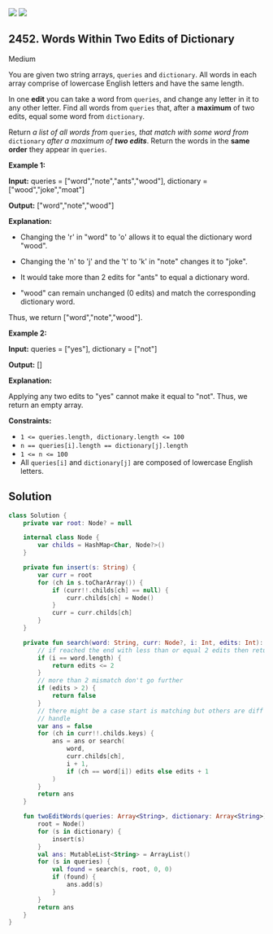 [![](https://img.shields.io/github/stars/javadev/LeetCode-in-Kotlin?label=Stars&style=flat-square)](https://github.com/javadev/LeetCode-in-Kotlin)
[![](https://img.shields.io/github/forks/javadev/LeetCode-in-Kotlin?label=Fork%20me%20on%20GitHub%20&style=flat-square)](https://github.com/javadev/LeetCode-in-Kotlin/fork)

## 2452\. Words Within Two Edits of Dictionary

Medium

You are given two string arrays, `queries` and `dictionary`. All words in each array comprise of lowercase English letters and have the same length.

In one **edit** you can take a word from `queries`, and change any letter in it to any other letter. Find all words from `queries` that, after a **maximum** of two edits, equal some word from `dictionary`.

Return _a list of all words from_ `queries`_,_ _that match with some word from_ `dictionary` _after a maximum of **two edits**_. Return the words in the **same order** they appear in `queries`.

**Example 1:**

**Input:** queries = ["word","note","ants","wood"], dictionary = ["wood","joke","moat"]

**Output:** ["word","note","wood"]

**Explanation:**

- Changing the 'r' in "word" to 'o' allows it to equal the dictionary word "wood".

- Changing the 'n' to 'j' and the 't' to 'k' in "note" changes it to "joke".

- It would take more than 2 edits for "ants" to equal a dictionary word.

- "wood" can remain unchanged (0 edits) and match the corresponding dictionary word.

Thus, we return ["word","note","wood"].

**Example 2:**

**Input:** queries = ["yes"], dictionary = ["not"]

**Output:** []

**Explanation:**

Applying any two edits to "yes" cannot make it equal to "not". Thus, we return an empty array.

**Constraints:**

*   `1 <= queries.length, dictionary.length <= 100`
*   `n == queries[i].length == dictionary[j].length`
*   `1 <= n <= 100`
*   All `queries[i]` and `dictionary[j]` are composed of lowercase English letters.

## Solution

```kotlin
class Solution {
    private var root: Node? = null

    internal class Node {
        var childs = HashMap<Char, Node?>()
    }

    private fun insert(s: String) {
        var curr = root
        for (ch in s.toCharArray()) {
            if (curr!!.childs[ch] == null) {
                curr.childs[ch] = Node()
            }
            curr = curr.childs[ch]
        }
    }

    private fun search(word: String, curr: Node?, i: Int, edits: Int): Boolean {
        // if reached the end with less than or equal 2 edits then return truem
        if (i == word.length) {
            return edits <= 2
        }
        // more than 2 mismatch don't go further
        if (edits > 2) {
            return false
        }
        // there might be a case start is matching but others are diff and that's a edge case to
        // handle
        var ans = false
        for (ch in curr!!.childs.keys) {
            ans = ans or search(
                word,
                curr.childs[ch],
                i + 1,
                if (ch == word[i]) edits else edits + 1
            )
        }
        return ans
    }

    fun twoEditWords(queries: Array<String>, dictionary: Array<String>): List<String> {
        root = Node()
        for (s in dictionary) {
            insert(s)
        }
        val ans: MutableList<String> = ArrayList()
        for (s in queries) {
            val found = search(s, root, 0, 0)
            if (found) {
                ans.add(s)
            }
        }
        return ans
    }
}
```